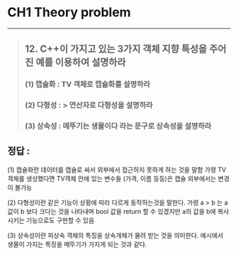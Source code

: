# CH1 Theory problem
---
> ## 12. C++이 가지고 있는 3가지 객체 지향 특성을 주어진 예를 이용하여 설명하라 
> ### (1) 캡슐화 : TV 객체로 캡슐화를 설명하라
> ### (2) 다형성 : > 연산자로 다형성을 설명하라
> ### (3) 상속성 : 메뚜기는 생물이다 라는 문구로 상속성을 설명하라 


## __정답 :__
(1) 캡슐화란 데이터를 캡슐로 싸서 외부에서 접근하지 못하게 하는 것을 말함 가령 TV 객체를 생성했다면 TV객체 안에 있는 변수들 (가격, 이름 등등)은 캡슐 외부에서는 변경이 불가능


(2) 다형성이란 같은 기능이 상황에 따라 다르게 동작하는것을 말한다. 가령 a > b 는 a 값이 b 보다 크다는 것을 나타내며 bool 값을 return 할 수 있겠지만 a의 값을 b에 복사 시키는 기능으로도 구현할 수 있음

(3) 상속성이란 피상속 객체의 특징을 상속개체가 물려 받는 것을 의미한다. 예시에서 생물이 가지는 특징을 메뚜기가 가지게 되는 것과 같다.  
